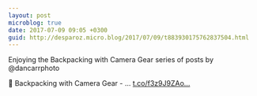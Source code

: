 ```yaml
---
layout: post
microblog: true
date: 2017-07-09 09:05 +0300
guid: http://desparoz.micro.blog/2017/07/09/t883930175762837504.html
---
```

Enjoying the Backpacking with Camera Gear series of posts by @dancarrphoto 

 🔗 Backpacking with Camera Gear - ... [t.co/f3z9J9ZAo...](https://t.co/f3z9J9ZAov)
